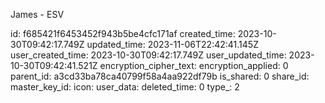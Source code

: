 James - ESV

id: f685421f6453452f943b5be4cfc171af
created_time: 2023-10-30T09:42:17.749Z
updated_time: 2023-11-06T22:42:41.145Z
user_created_time: 2023-10-30T09:42:17.749Z
user_updated_time: 2023-10-30T09:42:41.521Z
encryption_cipher_text: 
encryption_applied: 0
parent_id: a3cd33ba78ca40799f58a4aa922df79b
is_shared: 0
share_id: 
master_key_id: 
icon: 
user_data: 
deleted_time: 0
type_: 2